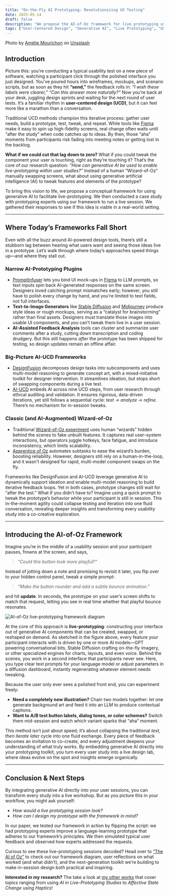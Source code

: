 ```yaml
---
title: "On-the-Fly AI Prototyping: Revolutionizing UX Testing"
date: 2025-05-14
draft: false
description: "We propose the AI-of-Oz framework for live prototyping using generative AI that transforms typical usability tests into dynamic, co-creative workshops."
tags: ["User-Centered Design", "Generative AI", "Live Prototyping", "UX Testing", "HCI"]
---
```

Photo by [Amélie Mourichon](https://unsplash.com/@amayli?utm_content=creditCopyText&utm_medium=referral&utm_source=unsplash) on [Unsplash](https://unsplash.com/photos/person-writing-on-white-paper-MKDEMlPRoYU?utm_content=creditCopyText&utm_medium=referral&utm_source=unsplash)

## Introduction

Picture this: you’re conducting a typical usability test on a new piece of software, watching a participant click through the polished interface you just designed. You’ve poured hours into wireframes, mockups, and scenario scripts, but as soon as they hit **“send,”** the feedback rolls in: _“I wish these labels were clearer,”_ _“Can this answer more naturally?”_ Now you’re back at your desk, juggling design sprints and waiting for the next round of user tests. It’s a familiar rhythm in **user-centered design (UCD)**, but it can feel more like a marathon than a conversation.

Traditional UCD methods champion this iterative process: gather user needs, build a prototype, test, tweak, and repeat. While tools like [Figma](https://www.figma.com/) make it easy to spin up high-fidelity screens, real change often waits until “after the study” when code catches up to ideas. By then, those “aha” moments from participants risk fading into meeting notes or getting lost in the backlog.

**What if we could cut that lag down to zero?** What if you could tweak the component your user is touching, right as they’re touching it? That’s the core of our research question: _“How can generative AI be used to enable live-prototyping within user studies?”_ Instead of a human “Wizard-of-Oz” manually swapping screens, what about using generative artificial intelligence (AI) to tweak features and elements of the prototype?

To bring this vision to life, we propose a conceptual framework for using generative AI to facilitate live-prototyping. We then conducted a case study with prototyping experts using our framework to run a live session. We gathered their responses to see if this idea is viable in a real-world setting.

---

## Where Today’s Frameworks Fall Short

Even with all the buzz around AI-powered design tools, there’s still a stubborn lag between hearing what users want and seeing those ideas live in a prototype. Let’s walk through where today’s approaches speed things up—and where they stall out.

### Narrow AI-Prototyping Plugins

- [PromptInfuser](https://dl.acm.org/doi/10.1145/3544549.3585628) lets you bind UI mock-ups in [Figma](https://www.figma.com/) to LLM prompts, so text inputs spin back AI-generated responses on the same screen. Designers loved catching prompt mismatches early; however, you still have to polish every change by hand, and you’re limited to text fields, not full interfaces.
- **Text-to-Image Generators** like [Stable Diffusion](https://github.com/CompVis/stable-diffusion) and [Midjourney](https://www.midjourney.com/) produce style ideas or rough mockups, serving as a “catalyst for brainstorming” rather than final assets. Designers must translate those images into usable UI components, and you can’t tweak them live in a user session.
- **AI-Assisted Feedback Analysis** tools can cluster and summarize user comments after a study, cutting down transcription and coding drudgery. But this still happens _after_ the prototype has been shipped for testing, so design updates remain an offline affair.

### Big-Picture AI-UCD Frameworks

- [DesignFusion](doi.org/10.1115/1.4065487) decomposes design tasks into subcomponents and uses multi-model reasoning to generate concept art, with a mixed-initiative toolkit for designer intervention. It streamlines ideation, but stops short of swapping components during a live test.
- [AI-UCD](https://publications.eai.eu/index.php/casa/article/view/4211) embeds AI across nine UCD steps, from user research through ethical auditing and validation. It ensures rigorous, data-driven iterations, yet still follows a sequential cycle: _test → analyze → refine_. There’s no mechanism for in-session tweaks.

### Classic (and AI-Augmented) Wizard-of-Oz

- Traditional [Wizard-of-Oz experiment](https://www.semanticscholar.org/paper/Wizard-of-Oz-Prototyping%3A-When-and-How-Bernsen-Dybkjaer/45522a09bebc352de3e27ae1c61bb3bf66f7b681) uses human “wizards” hidden behind the scenes to fake unbuilt features. It captures real user–system interactions, but operators juggle hotkeys, face fatigue, and introduce inconsistency, which limits scalability.
- [Apprentice of Oz](https://ieeexplore.ieee.org/document/8673205) automates subtasks to ease the wizard’s burden, boosting reliability. However, designers still rely on a human-in-the-loop, and it wasn’t designed for rapid, multi-model component swaps on the fly.

Frameworks like DesignFusion and AI-UCD leverage generative AI to dynamically support ideation and enable multi-model reasoning to build iterative feedback loops. Yet in both cases, prototype changes still wait for “after the test.” What if you didn’t have to? Imagine using a quick prompt to tweak the prototype’s behavior while your participant is still in session. This in-the-moment agility could collapse testing and iteration into one fluid conversation, revealing deeper insights and transforming every usability study into a co-creative exploration.

---

## Introducing the AI-of-Oz Framework

Imagine you’re in the middle of a usability session and your participant pauses, frowns at the screen, and says,  
> *“Could this button look more playful?”*  

Instead of jotting down a note and promising to revisit it later, you flip over to your hidden control panel, tweak a simple prompt:

> _“Make the button rounder and add a subtle bounce animation.”_

and hit **update**. In seconds, the prototype on your user’s screen shifts to match that request, letting you see in real time whether that playful bounce resonates.

![AI-of-Oz live-prototyping framework diagram](ai-diagram.jpg "Participants interact with the prototype while designers update AI components live using a separate control interface.")

At the core of this approach is **live-prototyping**: constructing your interface out of generative AI components that can be created, swapped, or reshaped on demand. As sketched in the figure above, every feature your participant interacts with is driven by one or more AI models—GPT powering conversational bits, Stable Diffusion crafting on-the-fly imagery, or other specialized engines for charts, layouts, and even voice. Behind the scenes, you work in a second interface that participants never see. Here, you type clear text prompts for your language model or adjust parameters in a diffusion dashboard, instantly regenerating whatever element needs tweaking.

Because the user only ever sees a polished front end, you can experiment freely:

- **Need a completely new illustration?** Chain two models together: let one generate background art and feed it into an LLM to produce contextual captions.
- **Want to A/B test button labels, dialog tones, or color schemes?** Switch them mid-session and watch which variant sparks that “aha” moment.

This method isn’t just about speed; it’s about collapsing the traditional _test, then iterate later_ cycle into one fluid exchange. Every piece of feedback becomes an invitation to co-create, and every adjustment deepens your understanding of what truly works. By embedding generative AI directly into your prototyping toolkit, you turn every user study into a live design lab, where ideas evolve on the spot and insights emerge organically.

---

## Conclusion & Next Steps

By integrating generative AI directly into your user sessions, you can transform every study into a live workshop. But as you picture this in your workflow, you might ask yourself:

- *How would a live prototyping session look?*
- *How can I design my prototype with the framework in mind?*

In our paper, we tested our framework in action by flipping the script: we had prototyping experts improve a language-learning prototype that adheres to our framework’s principles. We then simulated typical user feedback and observed how experts addressed the requests.

Curious to see these live-prototyping sessions decoded? Head over to [“The AI of Oz”](https://www.mdpi.com/2076-3417/15/10/5506) to check out our framework diagram, user reflections on what worked (and what didn’t), and the next-generation toolkit we’re building to make in-session design both practical and inspiring.

**Interested in my research?** The take a look at [my other works](https://orcid.org/0000-0002-4730-7865) that cover topics ranging from using *AI in Live-Prototyping Studies* to *Affective State Change using Haptics*! 